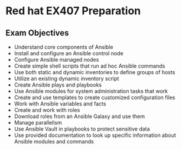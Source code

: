 # Red hat EX407 Preparation
## Exam Objectives
* Understand core components of Ansible
* Install and configure an Ansible control node
* Configure Ansible managed nodes
* Create simple shell scripts that run ad hoc Ansible commands
* Use both static and dynamic inventories to define groups of hosts
* Utilize an existing dynamic inventory script
* Create Ansible plays and playbooks
* Use Ansible modules for system administration tasks that work
* Create and use templates to create customized configuration files
* Work with Ansible variables and facts
* Create and work with roles
* Download roles from an Ansible Galaxy and use them
* Manage parallelism
* Use Ansible Vault in playbooks to protect sensitive data
* Use provided documentation to look up specific information about Ansible modules and commands

